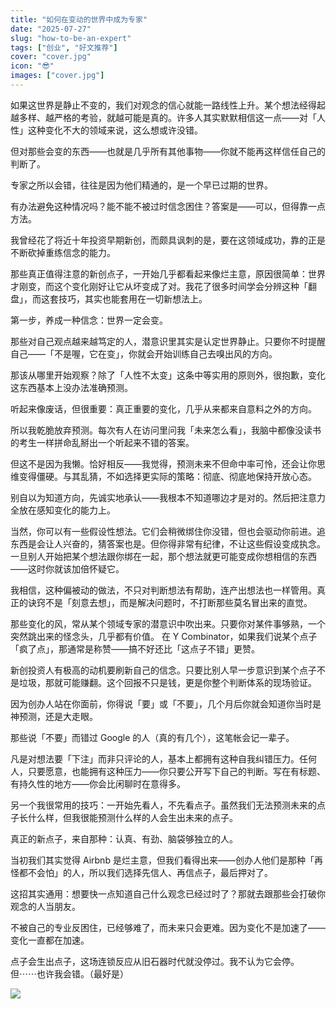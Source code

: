 ```yaml
---
title: "如何在变动的世界中成为专家"
date: "2025-07-27"
slug: "how-to-be-an-expert"
tags: ["创业", "好文推荐"]
cover: "cover.jpg"
icon: "😎"
images: ["cover.jpg"]
---
```

如果这世界是静止不变的，我们对观念的信心就能一路线性上升。某个想法经得起越多样、越严格的考验，就越可能是真的。许多人其实默默相信这一点——对「人性」这种变化不大的领域来说，这么想或许没错。



但对那些会变的东西——也就是几乎所有其他事物——你就不能再这样信任自己的判断了。



专家之所以会错，往往是因为他们精通的，是一个早已过期的世界。



有办法避免这种情况吗？能不能不被过时信念困住？答案是——可以，但得靠一点方法。



我曾经花了将近十年投资早期新创，而颇具讽刺的是，要在这领域成功，靠的正是不断砍掉重练信念的能力。



那些真正值得注意的新创点子，一开始几乎都看起来像烂主意，原因很简单：世界才刚变，而这个变化刚好让它从坏变成了对。我花了很多时间学会分辨这种「翻盘」，而这套技巧，其实也能套用在一切新想法上。



第一步，养成一种信念：世界一定会变。



那些对自己观点越来越笃定的人，潜意识里其实是认定世界静止。只要你不时提醒自己——「不是喔，它在变」，你就会开始训练自己去嗅出风的方向。



那该从哪里开始观察？除了「人性不太变」这条中等实用的原则外，很抱歉，变化这东西基本上没办法准确预测。



听起来像废话，但很重要：真正重要的变化，几乎从来都来自意料之外的方向。



所以我乾脆放弃预测。每次有人在访问里问我「未来怎么看」，我脑中都像没读书的考生一样拼命乱掰出一个听起来不错的答案。



但这不是因为我懒。恰好相反——我觉得，预测未来不但命中率可怜，还会让你思维变得僵硬。与其乱猜，不如选择更实际的策略：彻底、彻底地保持开放心态。



别自以为知道方向，先诚实地承认——我根本不知道哪边才是对的。然后把注意力全放在感知变化的能力上。



当然，你可以有一些假设性想法。它们会稍微绑住你没错，但也会驱动你前进。追东西是会让人兴奋的，猜答案也是。但你得非常有纪律，不让这些假设变成执念。
一旦别人开始把某个想法跟你绑在一起，那个想法就更可能变成你想相信的东西——这时你就该加倍怀疑它。



我相信，这种偏被动的做法，不只对判断想法有帮助，连产出想法也一样管用。真正的诀窍不是「刻意去想」，而是解决问题时，不打断那些莫名冒出来的直觉。



那些变化的风，常从某个领域专家的潜意识中吹出来。只要你对某件事够熟，一个突然跳出来的怪念头，几乎都有价值。
在 Y Combinator，如果我们说某个点子「疯了点」，那通常是称赞——搞不好还比「这点子不错」更赞。



新创投资人有极高的动机要刷新自己的信念。只要比别人早一步意识到某个点子不是垃圾，那就可能赚翻。这个回报不只是钱，更是你整个判断体系的现场验证。



因为创办人站在你面前，你得说「要」或「不要」，几个月后你就会知道你当时是神预测，还是大走眼。



那些说「不要」而错过 Google 的人（真的有几个），这笔帐会记一辈子。



凡是对想法要「下注」而非只评论的人，基本上都拥有这种自我纠错压力。任何人，只要愿意，也能拥有这种压力——你只要公开写下自己的判断。写在有标题、有持久性的地方——你会比闲聊时在意得多。



另一个我很常用的技巧：一开始先看人，不先看点子。虽然我们无法预测未来的点子长什么样，但我很能预测什么样的人会生出未来的点子。



真正的新点子，来自那种：认真、有劲、脑袋够独立的人。



当初我们其实觉得 Airbnb 是烂主意，但我们看得出来——创办人他们是那种「再怪都不会怕」的人，所以我们选择先信人、再信点子，最后押对了。



这招其实通用：想要快一点知道自己什么观念已经过时了？那就去跟那些会打破你观念的人当朋友。



不被自己的专业反困住，已经够难了，而未来只会更难。因为变化不是加速了——变化一直都在加速。



点子会生出点子，这场连锁反应从旧石器时代就没停过。我不认为它会停。
但⋯⋯也许我会错。（最好是）




![](https://prod-files-secure.s3.us-west-2.amazonaws.com/112d0858-5090-4d34-a606-b75eb8d65fd2/46476355-9cf3-4e99-9b7a-3531bc426380/1000202064.png?X-Amz-Algorithm=AWS4-HMAC-SHA256&X-Amz-Content-Sha256=UNSIGNED-PAYLOAD&X-Amz-Credential=ASIAZI2LB466ZNJELWAS%2F20251010%2Fus-west-2%2Fs3%2Faws4_request&X-Amz-Date=20251010T232737Z&X-Amz-Expires=3600&X-Amz-Security-Token=IQoJb3JpZ2luX2VjEF8aCXVzLXdlc3QtMiJHMEUCIFODrj2befH%2FE5VAMQxWmLUEMZYbEsKU0ababmcPQF2HAiEA4oICPqjVlBC4XgFJNtPueX2ThUwjJy9aYFKtpdwQG9MqiAQI%2BP%2F%2F%2F%2F%2F%2F%2F%2F%2F%2FARAAGgw2Mzc0MjMxODM4MDUiDKZ56Zm%2BPzDdocNehCrcA6rd%2B31mB9ht93SoKf7FnLBBQvDNfALPtgSTvP3Tz7fBJhBy5%2FEKMnNts1iyfaURa%2BIK0YLOLe3fJ%2B7MB4vJ3iFHtHcTQcBwpfuoZdNWfesMnZUV%2BbwXelIRVWbgjZr43jLO9WJucMEEm8O9kUpzScsffAaYx8Dn9qOyVt1GYKoCTAZSsQ43tGwdR9hneK7xzWI5G0sxzYa9UBU3EP7C0b%2FBqNzWZm0G9w5k5UCGQPyQQ%2BAtsHY3AqbCxCFRX9YERVESPJsomRKCtmpHmKFSOI%2Fw2%2FsueRlhbKDw3vljGh5hGpyDzwVB%2Fg1tpGM%2F9F%2BdlwuGRo1AJfmNuSIY3CIqtTyxxSWcD%2Fgu1COW6dVAD%2BNntvfe1uCoaOxlonViOjNECDikBgSCMP7tLrp8M3nyPwiolhPGj3TPFSV2iJi1SBtcbiaVwzErK3Wqm7MEDTx3ajGOZJV7T8GhVEDN2pZimKBcWPNqPS%2FgdiugCDWzky7OTI5RAdP14YZnUEleu%2FYpsxC%2F3MRHwzlsLsmX64fFncSUMR%2FMzqHkzVOsUoV1bvkJE9RFcImz5N1sgt7VsrCz%2BM8hgrteY9zHU1G2Qcix%2F0l7%2FsOiMuA%2BOaAWy92FTJUdnMXrJ5FIhT%2BduhkCMNyfpscGOqUB%2B9%2BwTa2eJ1boaTveJCw6jChZPV5wWBt7geY7O6CIneIZAyqX8od3LHmaLcgkRacq8giBDHlWpdQGpyrzgNbOD1CJGoBgfljyLt%2BIAveJZLvTTQRnvDDUUM5bByOV2ZkhGa6%2BC%2FAfGOvMbQtF9OyYm0ChcVYW%2B6%2BCxEbEvZMRv7gDHwxg3BbFghcBKNdBiXKE4SHlem5F26kGbAPx7WhpSRGEnL2w&X-Amz-Signature=8a1261db5a37e5ef24460ec7401c847b7f98ed8f08ac75463cba6785da48c123&X-Amz-SignedHeaders=host&x-amz-checksum-mode=ENABLED&x-id=GetObject)

